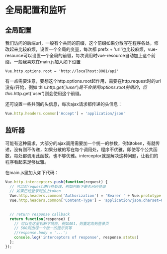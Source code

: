# 全局配置和监听


## 全局配置

我们访问的后端url，一般有个共同的前缀，这个前缀如果分散写在程序各处，修改起来比较麻烦，设置一个全局的变量，每次都 prefx + 'url'也比较麻烦，vue-resource可以设置一个全局的前缀，每次调用时vue-resource自动加上这个前缀，一般我喜欢在main.js加入如下设置

```
Vue.http.options.root = 'http://localhost:8081/api'
```

有一点需要注意，要想这个http.options.root起作用，需要在http.request时的url没有/开始，例如 this.$http.get('/user')是不会使用options.root前缀的，但this.$http.get('user')则会使用这个前缀。

还可设置一些共同的头信息，每次ajax请求都传递的头信息：

```Javascript
Vue.http.headers.common['Accept'] = 'application/json'
```


## 监听器

可能有这种需求，大部分的ajax调用需要加一个统一的参数，例如token，有就传递，没有则不传递，如果分散的写在每个调用处，程序不优雅，即使写个公共函数，每处都调用此函数，也不够优雅。interceptor就是解决这种问题，让我们的程序看起来足够优雅。

在main.js里加入如下代码：

```JavaScript
Vue.http.interceptors.push(function(request) {
  // 可以对request进行些处理，例如判断下是否已经登录
  // 如果已经登录则加上token
  Vue.http.headers.common['Authorization'] = 'Bearer ' + Vue.prototype.token
  Vue.http.headers.common['Content-Type'] = 'application/json;charset=UTF-8'
  
 
  // return response callback
  return function(response) {
    // 可以在这里判断下响应，例如401，则重定向到登录页
    // 500则出现一个统一的提示页等
    //response.body = '...';
    console.log('interceptors of response', response.status)
  };
});
```
